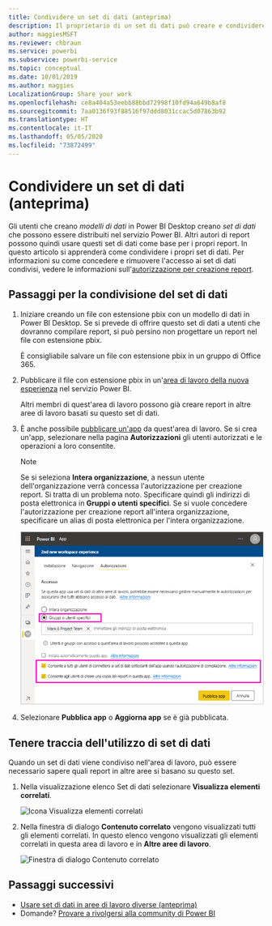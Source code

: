 ```yaml
---
title: Condividere un set di dati (anteprima)
description: Il proprietario di un set di dati può creare e condividere set di dati che possono poi essere usati da altri utenti. Informazioni su come condividerli.
author: maggiesMSFT
ms.reviewer: chbraun
ms.service: powerbi
ms.subservice: powerbi-service
ms.topic: conceptual
ms.date: 10/01/2019
ms.author: maggies
LocalizationGroup: Share your work
ms.openlocfilehash: ce8a404a53eebb88bbd72998f10fd94a649b8af8
ms.sourcegitcommit: 7aa0136f93f88516f97ddd8031ccac5d07863b92
ms.translationtype: HT
ms.contentlocale: it-IT
ms.lasthandoff: 05/05/2020
ms.locfileid: "73872499"
---
```

# <a name="share-a-dataset-preview"></a>Condividere un set di dati (anteprima)

Gli utenti che creano *modelli di dati* in Power BI Desktop creano *set di dati* che possono essere distribuiti nel servizio Power BI. Altri autori di report possono quindi usare questi set di dati come base per i propri report. In questo articolo si apprenderà come condividere i propri set di dati. Per informazioni su come concedere e rimuovere l'accesso ai set di dati condivisi, vedere le informazioni sull'[autorizzazione per creazione report](service-datasets-build-permissions.md).

## <a name="steps-to-sharing-your-dataset"></a>Passaggi per la condivisione del set di dati

1. Iniziare creando un file con estensione pbix con un modello di dati in Power BI Desktop. Se si prevede di offrire questo set di dati a utenti che dovranno compilare report, si può persino non progettare un report nel file con estensione pbix.

    È consigliabile salvare un file con estensione pbix in un gruppo di Office 365.

1. Pubblicare il file con estensione pbix in un'[area di lavoro della nuova esperienza](service-create-the-new-workspaces.md) nel servizio Power BI.
    
    Altri membri di quest'area di lavoro possono già creare report in altre aree di lavoro basati su questo set di dati.

1. È anche possibile [pubblicare un'app](service-create-distribute-apps.md) da quest'area di lavoro. Se si crea un'app, selezionare nella pagina **Autorizzazioni** gli utenti autorizzati e le operazioni a loro consentite.

    > [!NOTE]
    > Se si seleziona **Intera organizzazione**, a nessun utente dell'organizzazione verrà concessa l'autorizzazione per creazione report. Si tratta di un problema noto. Specificare quindi gli indirizzi di posta elettronica in **Gruppi o utenti specifici**.  Se si vuole concedere l'autorizzazione per creazione report all'intera organizzazione, specificare un alias di posta elettronica per l'intera organizzazione.

    ![Impostare le autorizzazioni per l'app](media/service-datasets-build-permissions/power-bi-dataset-app-permission-new-look.png)

1. Selezionare **Pubblica app** o **Aggiorna app** se è già pubblicata.

## <a name="track-your-dataset-usage"></a>Tenere traccia dell'utilizzo di set di dati

Quando un set di dati viene condiviso nell'area di lavoro, può essere necessario sapere quali report in altre aree si basano su questo set.

1. Nella visualizzazione elenco Set di dati selezionare **Visualizza elementi correlati**.

    ![Icona Visualizza elementi correlati](media/service-datasets-build-permissions/power-bi-dataset-view-related-to-dataset.png)

1. Nella finestra di dialogo **Contenuto correlato** vengono visualizzati tutti gli elementi correlati. In questo elenco vengono visualizzati gli elementi correlati in questa area di lavoro e in **Altre aree di lavoro**.
 
    ![Finestra di dialogo Contenuto correlato](media/service-datasets-build-permissions/power-bi-dataset-related-workspaces.png)

## <a name="next-steps"></a>Passaggi successivi

- [Usare set di dati in aree di lavoro diverse (anteprima)](service-datasets-across-workspaces.md)
- Domande? [Provare a rivolgersi alla community di Power BI](https://community.powerbi.com/)
